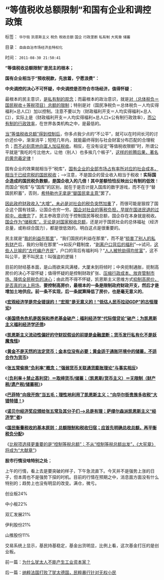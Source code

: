 # “等值税收总额限制”和国有企业和调控政策

标签： `华尔街` `凯恩斯主义` `税负` `税收总额` `国企` `行政垄断` `私有制` `大宪章` `储蓄` 

目录： `自由自治市场经济去特权化`

时间： `2011-08-30 21:50:41`

**“等值税收总额限制”是民主的根本；**

**国有企业相当于“预收税款，先放着，宁愿浪费”：**

**中央调控的决心不可怀疑，中央调控是否符合市场经济，值得怀疑**；

最根本的民主意识，[是私有制的观念](../../../2011/8/11/只有私有制不是奴隶制.md)；而最根本的政治意识，就是[对（总体税负＝国民税收＋等税项目）总额的限制](../../../2011/8/25/不控制税收总额，《大宪章》将成“大献章”.md)；特别是对（国民净税负＝总体税负－人均实得福利×总人口）加以控制。注意不要以为（财政福利开支＝人均实得福利×总人口），实际上是（财政福利开支＝人均实得福利×总人口×公有制行政效率），[而公有制的行政效率](../../../2009/7/13/为什么减少行政成本就是增强国力.md)，在世界各类机构之中，是最低的。

[当“等值税收总额”得到控制后](../../../2011/8/25/税收总额限制和税负归宿.md)，你多点我少点的“不公平”，就可以在时间长河的讨价还价中，渐渐消平；短短几年内，就能最终得到与社会财富分布匹配的合理税负；[而不必刻意地向富人加征税收](../../../2011/8/24/巴菲特“向我开炮”当五毛,华尔街奴役全世界.md)。相反，在没有设定“等值税收限额”时，所谓公平就是“我吃的亏比他大，让他（别人）也多挨几个板子”，[这样的折腾后果，著名的黄宗羲定律](../../../2009/7/30/黄宗羲定律之体制内特权对国民利益的侵蚀.md)！

国有企业的效果就相当于“税库”，[国有企业的全部市场占有率所对应的社会成本，相当于已经完税的国民税收](../../../2009/9/16/国民税负强度要算上行政垄断.md)；——>注意，不是国企的营业收入相当于税收！**实际国企造成的国民税负数额，是国企收入的几倍！其中差额恰恰反映出公有制的低效**！而国企“税库”与“国库”的区别，就在于是否计提入国库的数字游戏，而不在于“替国民积蓄”，否则，[希特勒也无拿是“替国民拿主意”](../../../2011/7/17/希特勒的无私奉献是怎么变成邪恶的？.md)罢了。

[因此政府财政收入“大增”，未必是对社会的税负突然加重](../../../2010/10/2/税负轻还是重？纳税还是保护费？.md)了，而很可能是狠捏了国企这个国有钱袋，让国企也穷一穷。[国企对社会的等税负担，早就在国进民退的过程中，收缴完](../../../2010/2/22/为什么三亚春节晒白肉成为时尚.md)了。民主参政意识在于控制国民等税总额，国企存在本身就是税收。[国企作为“储税库”，无论是对国家税收总额](jhyuan5)，还是对于国民社会的总体福祉（经济总量，或称综合国力），都是很低效的。明白这点是很重要的。

民主就是“[我的利益在那里](../../../2009/7/7/温总理教导我们：老百姓要争取自已的利益.md)”，“我们国民的利益在那里”，而不是“[损害了别人的私有财产](../../../2009/8/26/仇富的牛二没前途.md)后，我的分赃在那里”——>如反户籍制度，“[剥离户口背后的福利](../../../2010/5/27/义务教育产业化，反户籍福利造福了谁.md)”——>试问，[这些人比喻的“古代编户齐民](../../../2009/9/6/户籍制度杂锦批之“我的财产是你的”潜台词.md)”，户口的背后有福利吗？“[人人被抢劫得均贫富](../../../2009/2/7/“不患贫而患不均”是伪公平，是特权化，社会等级化.md)”，这不叫公平，更不叫民主！叫强盗的逻辑！

目前的财经基本面，是山雨欲来风满楼，大厦未到将倾时；中央扼制通胀，扼制高房价的决心不容怀疑；值得怀疑的是控制财政扩张、[压缩行政成本、放弃管制市场、降低全民税负的决心](../../../2011/5/6/里根的保守主义和格兰特总统.md)；由此而不得不怀疑，凯恩斯主义思维方式[抑制高房价，是否真的派上用场](../../../2008/6/8/天地良心！房价终究会涨的.md)。**要控制高房价，最根本的一条是限制政府财政开支，然后才是增加土地供应。前一条不实现，后一条就算降低了房价，也是毫无意义的**。

《[**宏观经济学是完全错误的！“宏观”是无意义的！“低估人民币拉动GDP”的古怪理论**](../../../2011/8/13/宏观经济学完全错误！“宏观”毫无意义!.md)》

《[**美国债务危机是医保和养老基金破产；福利经济学“代际借贷论”破产；为凯恩斯主义福利经济学还债**](../../../2011/8/23/经济危机中的股市不应关注央行利率.md)》

《[**凯恩斯主义流动性偏好的守财奴假设的前提是金融垄断；货币发行私有化不是妖魔鬼怪**](../../../2011/8/23/司空见惯的私人发行货币.md)》

《[**黄金不是天然的法定货币；金本位没有必要；黄金适于通胀环境中的储蓄，不适合作为货币**](../../../2011/8/23/黄金不是天然法定货币；金本位没有必要.md)》

《[**张五常偷换“负利率”概念；“强弱货币关联通货膨胀理论”与事实相反**](../../../2011/8/24/张五常大师的凯恩斯主义逻辑.md)》

《[**（负利率＋禁止高利贷）＝取缔货币/储蓄；（凯恩斯/货币主义）＝无限制（财产税/遗产税/储蓄税）**](../../../2011/8/24/（负利率＋禁止高利贷）＝取缔（货币储蓄）.md)》

《[**巴菲特“向我开炮”当五毛；理性地利用了凯恩斯主义；“向华尔街贵族多收税”大错特错！**](../../../2011/8/24/巴菲特“向我开炮”当五毛,华尔街奴役全世界.md)》

《[**诺贝尔经济奖应颁给张五常及其分子们——>总是有理；萨缪尔森派凯恩斯主义“经济学”者**](../../../2011/8/25/诺贝尔奖最应颁给张五常及其分子们.md)》

《[**国民衡量税收的基本原则：总额限制和税收归宿；应首先明确总收总额，再平衡税负分配**](../../../2011/8/25/税收总额限制和税负归宿.md)》

《[比税项选择更重要的是“控制等税总额”；不从“控制等税总额出发”，《大宪章》将成为“大献章”](../../../2011/8/25/不控制税收总额，《大宪章》将成“大献章”.md)》

**股市行情没啥特别之处**；

上午的行情，看上去是要突破的样子，下午急流直下。今天并不是强势上涨的日子，但本周也不是强势下探的时机。目前的行情在预期之中，消息面方面没有什么特别的；趋势上也没有明显的改变。满仓，微亏。

创业板24%

中小板22%

双汇发展21%

伊利股份21%

山推股份11%

交易系统上显示，基民持基稳定，基金出货明显，比例上看，这次基金打压的是创业板。



前一篇：[为什么犹太人不能产生工业资本家？](../../../2011/8/29/为什么犹太人不能产生工业资本家？.md)

后一篇：[纳粹法国打败了犹太德国，民粹暴行针对无权小民](../../../2011/8/30/纳粹法国打败了犹太德国，民粹暴行针对无权小民.md)